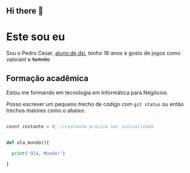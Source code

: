 ## Hi there 👋

<!--
**PedroCesar553/PedroCesar553** is a ✨ _special_ ✨ repository because its `README.md` (this file) appears on your GitHub profile.

Here are some ideas to get you started:

- 🔭 I’m currently working on ...
- 🌱 I’m currently learning ...
- 👯 I’m looking to collaborate on ...
- 🤔 I’m looking for help with ...
- 💬 Ask me about ...
- 📫 How to reach me: ...
- 😄 Pronouns: ...
- ⚡ Fun fact: ...
-->
 # Este sou eu
 
Sou o Pedro Cesar, <ins>aluno de dsi</ins>, _tenho 16 anos_ e gosto de jogos como valorant e ~~fortnite~~
 
## Formação acadêmica
 
Estou me formando em tecnologia em Informática para Negócios.
 
Posso escrever um pequeno trecho de código com `git status` ou então trechos maiores como o abaixo:
 
```javascript

cosnt costante = 0; //costante pracisa ser inicializada

```
 
```python

def ola_mundo(){

  print('Olá, Mundo!')

}

```
 
